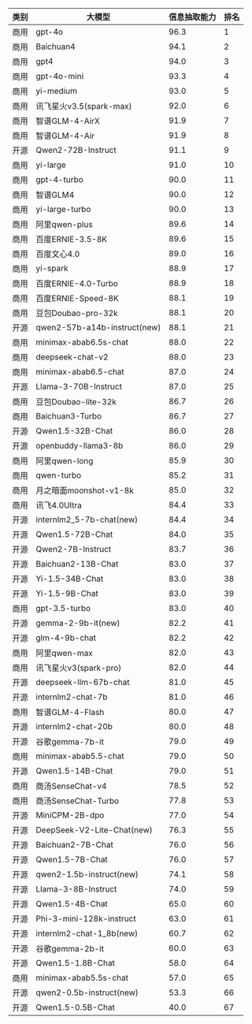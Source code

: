 
| 类别| 大模型                         | 信息抽取能力 | 排名 |
|---|-----------------------------|--------|----|
|商用|gpt-4o|96.3|1|
|商用|Baichuan4|94.1|2|
|商用|gpt4|94.0|3|
|商用|gpt-4o-mini|93.3|4|
|商用|yi-medium|93.0|5|
|商用|讯飞星火v3.5(spark-max)|92.0|6|
|商用|智谱GLM-4-AirX|91.9|7|
|商用|智谱GLM-4-Air|91.9|8|
|开源|Qwen2-72B-Instruct|91.1|9|
|商用|yi-large|91.0|10|
|商用|gpt-4-turbo|90.0|11|
|商用|智谱GLM4|90.0|12|
|商用|yi-large-turbo|90.0|13|
|商用|阿里qwen-plus|89.6|14|
|商用|百度ERNIE-3.5-8K|89.6|15|
|商用|百度文心4.0|89.0|16|
|商用|yi-spark|88.9|17|
|商用|百度ERNIE-4.0-Turbo|88.9|18|
|商用|百度ERNIE-Speed-8K|88.1|19|
|商用|豆包Doubao-pro-32k|88.1|20|
|开源|qwen2-57b-a14b-instruct(new)|88.1|21|
|商用|minimax-abab6.5s-chat|88.0|22|
|商用|deepseek-chat-v2|88.0|23|
|商用|minimax-abab6.5-chat|87.0|24|
|开源|Llama-3-70B-Instruct|87.0|25|
|商用|豆包Doubao-lite-32k|86.7|26|
|商用|Baichuan3-Turbo|86.7|27|
|开源|Qwen1.5-32B-Chat|86.0|28|
|开源|openbuddy-llama3-8b|86.0|29|
|商用|阿里qwen-long|85.9|30|
|商用|qwen-turbo|85.2|31|
|商用|月之暗面moonshot-v1-8k|85.0|32|
|商用|讯飞4.0Ultra|84.4|33|
|开源|internlm2_5-7b-chat(new)|84.4|34|
|开源|Qwen1.5-72B-Chat|84.0|35|
|开源|Qwen2-7B-Instruct|83.7|36|
|开源|Baichuan2-13B-Chat|83.0|37|
|开源|Yi-1.5-34B-Chat|83.0|38|
|开源|Yi-1.5-9B-Chat|83.0|39|
|商用|gpt-3.5-turbo|83.0|40|
|开源|gemma-2-9b-it(new)|82.2|41|
|开源|glm-4-9b-chat|82.2|42|
|商用|阿里qwen-max|82.0|43|
|商用|讯飞星火v3(spark-pro)|82.0|44|
|开源|deepseek-llm-67b-chat|81.0|45|
|开源|internlm2-chat-7b|81.0|46|
|商用|智谱GLM-4-Flash|80.0|47|
|开源|internlm2-chat-20b|80.0|48|
|开源|谷歌gemma-7b-it|79.0|49|
|商用|minimax-abab5.5-chat|79.0|50|
|开源|Qwen1.5-14B-Chat|79.0|51|
|商用|商汤SenseChat-v4|78.5|52|
|商用|商汤SenseChat-Turbo|77.8|53|
|开源|MiniCPM-2B-dpo|77.0|54|
|开源|DeepSeek-V2-Lite-Chat(new)|76.3|55|
|开源|Baichuan2-7B-Chat|76.0|56|
|开源|Qwen1.5-7B-Chat|76.0|57|
|开源|qwen2-1.5b-instruct(new)|74.1|58|
|开源|Llama-3-8B-Instruct|74.0|59|
|开源|Qwen1.5-4B-Chat|65.0|60|
|开源|Phi-3-mini-128k-instruct|63.0|61|
|开源|internlm2-chat-1_8b(new)|60.7|62|
|开源|谷歌gemma-2b-it|60.0|63|
|开源|Qwen1.5-1.8B-Chat|58.0|64|
|商用|minimax-abab5.5s-chat|57.0|65|
|开源|qwen2-0.5b-instruct(new)|53.3|66|
|开源|Qwen1.5-0.5B-Chat|40.0|67|

